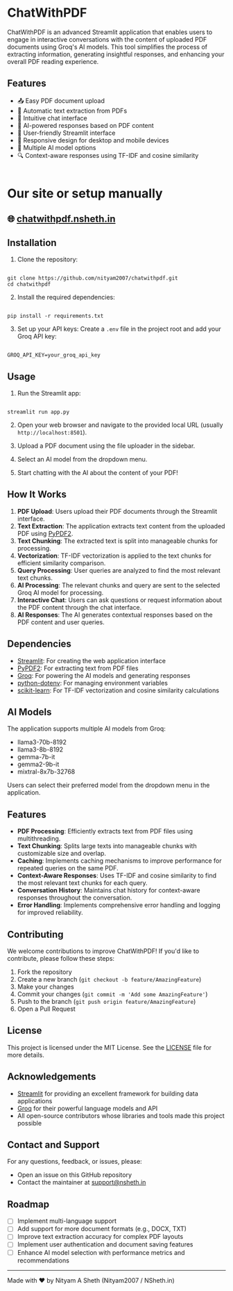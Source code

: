 # ChatWithPDF

ChatWithPDF is an advanced Streamlit application that enables users to engage in interactive conversations with the content of uploaded PDF documents using Groq's AI models. This tool simplifies the process of extracting information, generating insightful responses, and enhancing your overall PDF reading experience.

## Features

- 📤 Easy PDF document upload
- 📄 Automatic text extraction from PDFs
- 💬 Intuitive chat interface
- 🤖 AI-powered responses based on PDF content
- 🎨 User-friendly Streamlit interface
- 📱 Responsive design for desktop and mobile devices
- 🔄 Multiple AI model options
- 🔍 Context-aware responses using TF-IDF and cosine similarity
  <br><br>

# Our site or setup manually

## 🌐 **[chatwithpdf.nsheth.in](https://chatwithpdf.nsheth.in)**

## Installation

1. Clone the repository:

```

git clone https://github.com/nityam2007/chatwithpdf.git
cd chatwithpdf

```

2. Install the required dependencies:

```

pip install -r requirements.txt

```

3. Set up your API keys:
   Create a `.env` file in the project root and add your Groq API key:

```

GROQ_API_KEY=your_groq_api_key

```

## Usage

1. Run the Streamlit app:

```

streamlit run app.py

```

2. Open your web browser and navigate to the provided local URL (usually `http://localhost:8501`).

3. Upload a PDF document using the file uploader in the sidebar.

4. Select an AI model from the dropdown menu.

5. Start chatting with the AI about the content of your PDF!

## How It Works

1. **PDF Upload**: Users upload their PDF documents through the Streamlit interface.
2. **Text Extraction**: The application extracts text content from the uploaded PDF using [PyPDF2](https://pypdf2.readthedocs.io/).
3. **Text Chunking**: The extracted text is split into manageable chunks for processing.
4. **Vectorization**: TF-IDF vectorization is applied to the text chunks for efficient similarity comparison.
5. **Query Processing**: User queries are analyzed to find the most relevant text chunks.
6. **AI Processing**: The relevant chunks and query are sent to the selected Groq AI model for processing.
7. **Interactive Chat**: Users can ask questions or request information about the PDF content through the chat interface.
8. **AI Responses**: The AI generates contextual responses based on the PDF content and user queries.

## Dependencies

- [Streamlit](https://streamlit.io/): For creating the web application interface
- [PyPDF2](https://pypdf2.readthedocs.io/): For extracting text from PDF files
- [Groq](https://groq.com/): For powering the AI models and generating responses
- [python-dotenv](https://github.com/theskumar/python-dotenv): For managing environment variables
- [scikit-learn](https://scikit-learn.org/): For TF-IDF vectorization and cosine similarity calculations

## AI Models

The application supports multiple AI models from Groq:

- llama3-70b-8192
- llama3-8b-8192
- gemma-7b-it
- gemma2-9b-it
- mixtral-8x7b-32768

Users can select their preferred model from the dropdown menu in the application.

## Features

- **PDF Processing**: Efficiently extracts text from PDF files using multithreading.
- **Text Chunking**: Splits large texts into manageable chunks with customizable size and overlap.
- **Caching**: Implements caching mechanisms to improve performance for repeated queries on the same PDF.
- **Context-Aware Responses**: Uses TF-IDF and cosine similarity to find the most relevant text chunks for each query.
- **Conversation History**: Maintains chat history for context-aware responses throughout the conversation.
- **Error Handling**: Implements comprehensive error handling and logging for improved reliability.

## Contributing

We welcome contributions to improve ChatWithPDF! If you'd like to contribute, please follow these steps:

1. Fork the repository
2. Create a new branch (`git checkout -b feature/AmazingFeature`)
3. Make your changes
4. Commit your changes (`git commit -m 'Add some AmazingFeature'`)
5. Push to the branch (`git push origin feature/AmazingFeature`)
6. Open a Pull Request

## License

This project is licensed under the MIT License. See the [LICENSE](LICENSE) file for more details.

## Acknowledgements

- [Streamlit](https://streamlit.io/) for providing an excellent framework for building data applications
- [Groq](https://groq.com/) for their powerful language models and API
- All open-source contributors whose libraries and tools made this project possible

## Contact and Support

For any questions, feedback, or issues, please:

- Open an issue on this GitHub repository
- Contact the maintainer at [support@nsheth.in](mailto:support@nsheth.in)

## Roadmap

- [ ] Implement multi-language support
- [ ] Add support for more document formats (e.g., DOCX, TXT)
- [ ] Improve text extraction accuracy for complex PDF layouts
- [ ] Implement user authentication and document saving features
- [ ] Enhance AI model selection with performance metrics and recommendations

---

Made with ❤️ by Nityam A Sheth (Nityam2007 / NSheth.in)
